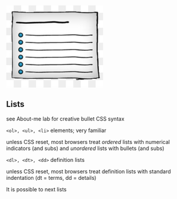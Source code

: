 ![List cartoon](images/list.jpg)

## Lists

see About-me lab for creative bullet CSS syntax

`<ol>, <ul>, <li>` elements; very familiar

unless CSS reset, most browsers treat *ordered* lists with numerical indicators (and subs) and *unordered* lists with bullets (and subs)

`<dl>, <dt>, <dd>` definition lists

unless CSS reset, most browsers treat definition lists with standard indentation (dt = terms, dd = details)

It is possible to next lists